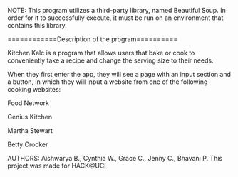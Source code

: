 NOTE: This program utilizes a third-party library, named Beautiful Soup. 
In order for it to successfully execute, it must be run on an environment
that contains this library.

============Description of the program==========

Kitchen Kalc is a program that allows users that bake or cook to 
conveniently take a recipe and change the serving size to their needs.

When they first enter the app, they will see a page with an input section
and a button, in which they will input a website from one of the following 
cooking websites: 

Food Network

Genius Kitchen

Martha Stewart

Betty Crocker


AUTHORS: Aishwarya B., Cynthia W., Grace C., Jenny C., Bhavani P.
This project was made for HACK@UCI
